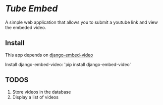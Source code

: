 # _Tube Embed_

A simple web application that allows you to submit a youtube link and view the embeded video.

## Install

This app depends on [django-embed-video](https://github.com/yetty/django-embed-video)

Install django-embed-video:
  'pip install django-embed-video'

## TODOS
1. Store videos in the database
2. Display a list of videos
